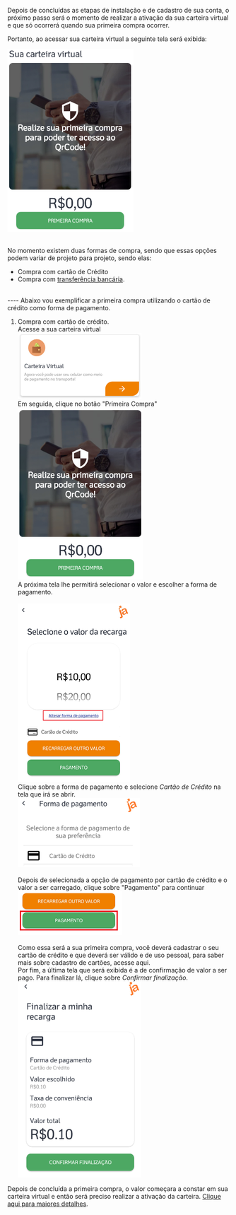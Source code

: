 Depois de concluídas as etapas de instalação e de cadastro de sua conta, o próximo passo será o momento de realizar a ativação da sua carteira virtual e que só ocorrerá quando sua primeira compra ocorrer.

Portanto, ao acessar sua carteira virtual a seguinte tela será exibida:

![image.png](/.attachments/image-6ab87717-3690-4f51-b28a-c0245b998fd5.png)<br><br>

No momento existem duas formas de compra, sendo que essas opções podem variar de projeto para projeto, sendo elas:

- Compra com cartão de Crédito
- Compra com [transferência bancária](/ABT-%2D-app-para-uso-no-transporte-público/4.-Como-adquirir-créditos-?/4.2.-Realizando-uma-compra-por-transferência-manual).
<br>
----
Abaixo vou exemplificar a primeira compra utilizando o cartão de crédito como forma de pagamento.

1. Compra com cartão de crédito.<br>
Acesse a sua carteira virtual<br>
![image.png](/.attachments/image-2969e91e-9dd5-499a-98d6-f084335ea337.png)<br>
Em seguida, clique no botão "Primeira Compra"
![image.png](/.attachments/image-b9a5f486-7d61-44a1-b65e-0250982da0bd.png)<br>
A próxima tela lhe permitirá selecionar o valor e escolher a forma de pagamento.<br><br>
![image.png](/.attachments/image-0168f031-c5a0-4979-b80e-bf09bef235ee.png)<br>
Clique sobre a forma de pagamento e selecione _Cartão de Crédito_ na tela que irá se abrir.<br>
![image.png](/.attachments/image-4db2236a-7d5a-4259-80c5-6393f4d98022.png)<Br><Br>
Depois de selecionada a opção de pagamento por cartão de crédito e o valor a ser carregado, clique sobre "Pagamento" para continuar <br>
![image.png](/.attachments/image-c24d1ead-a18b-438b-a765-06d4b56f3d54.png)<br><Br>
Como essa será a sua primeira compra, você deverá cadastrar o seu cartão de crédito e que deverá ser válido e de uso pessoal, para saber mais sobre cadastro de cartões, acesse aqui.<Br>
 Por fim, a última tela que será exibida é a de confirmação de valor a ser pago. Para finalizar lá, clique sobre _Confirmar finalização_.<br>
![image.png](/.attachments/image-d4ec4c25-6b85-4227-93fe-421dfdd7c215.png)

Depois de concluída a primeira compra, o valor começara a constar em sua carteira virtual e então será preciso realizar a ativação da carteira. [Clique aqui para maiores detalhes](/ABT-%2D-app-para-uso-no-transporte-público/3.-Primeira-compra/3.1.-Ativação-da-Carteira).
